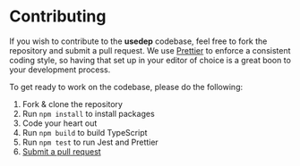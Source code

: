 # Contributing

If you wish to contribute to the **usedep** codebase, feel free to fork the repository and submit a
pull request. We use [Prettier](https://prettier.io/) to enforce a consistent coding style, so having that set up in your editor of choice
is a great boon to your development process.

To get ready to work on the codebase, please do the following:

1. Fork & clone the repository
2. Run `npm install` to install packages
4. Code your heart out
5. Run `npm build` to build TypeScript
6. Run `npm test` to run Jest and Prettier
7. [Submit a pull request](https://github.com/realyoterry/usedeps/pulls)
